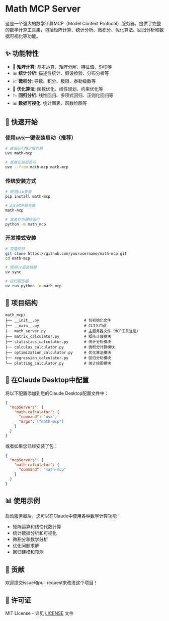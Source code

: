 # Math MCP Server

这是一个强大的数学计算MCP（Model Context Protocol）服务器，提供了完整的数学计算工具集，包括矩阵计算、统计分析、微积分、优化算法、回归分析和数据可视化等功能。

## ✨ 功能特性

- 🔢 **矩阵计算**: 基本运算、矩阵分解、特征值、SVD等
- 📊 **统计分析**: 描述性统计、假设检验、分布分析等
- 📈 **微积分**: 导数、积分、极限、泰勒级数等
- 🎯 **优化算法**: 函数优化、线性规划、约束优化等
- 📉 **回归分析**: 线性回归、多项式回归、正则化回归等
- 📊 **数据可视化**: 统计图表、函数绘图等

## 🚀 快速开始

### 使用uvx一键安装启动（推荐）

```bash
# 直接运行MCP服务器
uvx math-mcp

# 或者安装后运行
uvx --from math-mcp math-mcp
```

### 传统安装方式

```bash
# 使用pip安装
pip install math-mcp

# 运行MCP服务器
math-mcp

# 或者作为模块运行
python -m math_mcp
```

### 开发模式安装

```bash
# 克隆项目
git clone https://github.com/yourusername/math-mcp.git
cd math-mcp

# 使用uv安装依赖
uv sync

# 运行服务器
uv run python -m math_mcp
```

## 📁 项目结构

```
math_mcp/
├── __init__.py                    # 包初始化文件
├── __main__.py                    # CLI入口点
├── math_server.py                 # 主服务器文件（MCP工具注册）
├── matrix_calculator.py           # 矩阵计算模块
├── statistics_calculator.py       # 统计分析模块
├── calculus_calculator.py         # 微积分计算模块
├── optimization_calculator.py     # 优化算法模块
├── regression_calculator.py       # 回归分析模块
└── plotting_calculator.py         # 统计绘图模块
```

## 🔧 在Claude Desktop中配置

将以下配置添加到您的Claude Desktop配置文件中：

```json
{
  "mcpServers": {
    "math-calculator": {
      "command": "uvx",
      "args": ["math-mcp"]
    }
  }
}
```

或者如果您已经安装了包：

```json
{
  "mcpServers": {
    "math-calculator": {
      "command": "math-mcp"
    }
  }
}
```

## 📊 使用示例

启动服务器后，您可以在Claude中使用各种数学计算功能：

- 矩阵运算和线性代数计算
- 统计数据分析和可视化
- 微积分和数学分析
- 优化问题求解
- 回归建模和预测

## 🤝 贡献

欢迎提交issue和pull request来改进这个项目！

## 📄 许可证

MIT License - 详见 [LICENSE](LICENSE) 文件